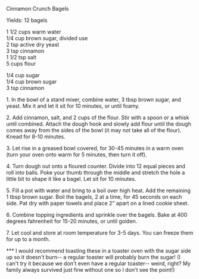 
Cinnamon Crunch Bagels
  
Yields: 12 bagels  
  
1 1/2 cups warm water  
1/4 cup brown sugar, divided use  
2 tsp active dry yeast  
3 tsp cinnamon  
1 1/2 tsp salt  
5 cups flour  
  
1/4 cup sugar  
1/4 cup brown sugar  
3 tsp cinnamon  
  
  
1\. In the bowl of a stand mixer, combine water, 3 tbsp brown sugar, and yeast. Mix it and let it sit for 10 minutes, or until foamy.  
  
2\. Add cinnamon, salt, and 2 cups of the flour. Stir with a spoon or a whisk until combined. Attach the dough hook and slowly add flour until the dough comes away from the sides of the bowl (it may not take all of the flour). Knead for 8-10 minutes.  
  
3\. Let rise in a greased bowl covered, for 30-45 minutes in a warm oven (turn your oven onto warm for 5 minutes, then turn it off).  
  
4\. Turn dough out onto a floured counter. Divide into 12 equal pieces and roll into balls. Poke your thumb through the middle and stretch the hole a little bit to shape it like a bagel. Let sit for 10 minutes.  
  
5\. Fill a pot with water and bring to a boil over high heat. Add the remaining 1 tbsp brown sugar. Boil the bagels, 2 at a time, for 45 seconds on each side. Pat dry with paper towels and place 2" apart on a lined cookie sheet.  
  
6\. Combine topping ingredients and sprinkle over the bagels. Bake at 400 degrees fahrenheit for 15-20 minutes, or until golden.  
  
7\. Let cool and store at room temperature for 3-5 days. You can freeze them for up to a month.  
  
\*\*\* I would recommend toasting these in a toaster oven with the sugar side up so it doesn't burn-- a regular toaster will probably burn the sugar! (I can't try it because we don't even have a regular toaster-- weird, right? My family always survived just fine without one so I don't see the point!)  
    